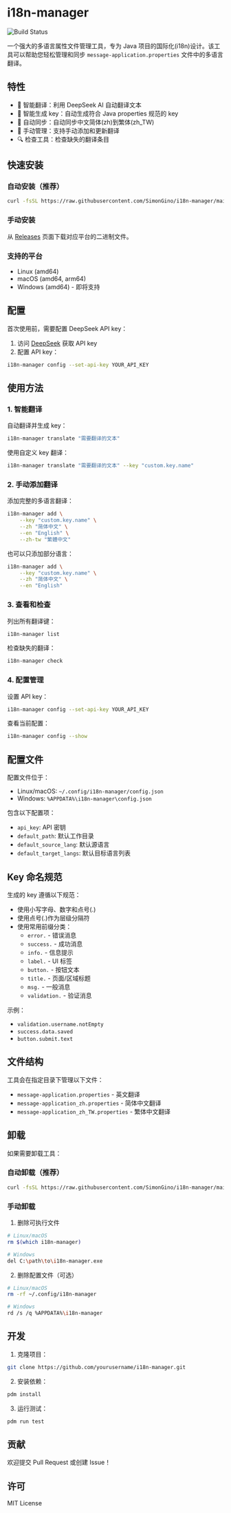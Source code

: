 # i18n-manager
![Build Status](https://github.com/SimonGino/i18n-manager/actions/workflows/build.yml/badge.svg)  

一个强大的多语言属性文件管理工具，专为 Java 项目的国际化(i18n)设计。该工具可以帮助您轻松管理和同步 `message-application.properties` 文件中的多语言翻译。

## 特性

- 🤖 智能翻译：利用 DeepSeek AI 自动翻译文本
- 🔑 智能生成 key：自动生成符合 Java properties 规范的 key
- 🔄 自动同步：自动同步中文简体(zh)到繁体(zh_TW)
- 📝 手动管理：支持手动添加和更新翻译
- 🔍 检查工具：检查缺失的翻译条目

## 快速安装

### 自动安装（推荐）
```bash
curl -fsSL https://raw.githubusercontent.com/SimonGino/i18n-manager/main/install.sh | bash
```

### 手动安装
从 [Releases](https://github.com/SimonGino/i18n-manager/releases/latest) 页面下载对应平台的二进制文件。

### 支持的平台
- Linux (amd64)
- macOS (amd64, arm64)
- Windows (amd64) - 即将支持

## 配置

首次使用前，需要配置 DeepSeek API key：

1. 访问 [DeepSeek](https://deepseek.com) 获取 API key
2. 配置 API key：
```bash
i18n-manager config --set-api-key YOUR_API_KEY
```

## 使用方法

### 1. 智能翻译

自动翻译并生成 key：
```bash
i18n-manager translate "需要翻译的文本"
```

使用自定义 key 翻译：
```bash
i18n-manager translate "需要翻译的文本" --key "custom.key.name"
```

### 2. 手动添加翻译

添加完整的多语言翻译：
```bash
i18n-manager add \
    --key "custom.key.name" \
    --zh "简体中文" \
    --en "English" \
    --zh-tw "繁體中文"
```

也可以只添加部分语言：
```bash
i18n-manager add \
    --key "custom.key.name" \
    --zh "简体中文" \
    --en "English"
```

### 3. 查看和检查

列出所有翻译键：
```bash
i18n-manager list
```

检查缺失的翻译：
```bash
i18n-manager check
```

### 4. 配置管理

设置 API key：
```bash
i18n-manager config --set-api-key YOUR_API_KEY
```

查看当前配置：
```bash
i18n-manager config --show
```

## 配置文件

配置文件位于：
- Linux/macOS: `~/.config/i18n-manager/config.json`
- Windows: `%APPDATA%\i18n-manager\config.json`

包含以下配置项：
- `api_key`: API 密钥
- `default_path`: 默认工作目录
- `default_source_lang`: 默认源语言
- `default_target_langs`: 默认目标语言列表

## Key 命名规范

生成的 key 遵循以下规范：
- 使用小写字母、数字和点号(.)
- 使用点号(.)作为层级分隔符
- 使用常用前缀分类：
  - `error.` - 错误消息
  - `success.` - 成功消息
  - `info.` - 信息提示
  - `label.` - UI 标签
  - `button.` - 按钮文本
  - `title.` - 页面/区域标题
  - `msg.` - 一般消息
  - `validation.` - 验证消息

示例：
- `validation.username.notEmpty`
- `success.data.saved`
- `button.submit.text`

## 文件结构

工具会在指定目录下管理以下文件：
- `message-application.properties` - 英文翻译
- `message-application_zh.properties` - 简体中文翻译
- `message-application_zh_TW.properties` - 繁体中文翻译

## 卸载

如果需要卸载工具：

### 自动卸载（推荐）
```bash
curl -fsSL https://raw.githubusercontent.com/SimonGino/i18n-manager/main/uninstall.sh | bash
```

### 手动卸载
1. 删除可执行文件
```bash
# Linux/macOS
rm $(which i18n-manager)

# Windows
del C:\path\to\i18n-manager.exe
```

2. 删除配置文件（可选）
```bash
# Linux/macOS
rm -rf ~/.config/i18n-manager

# Windows
rd /s /q %APPDATA%\i18n-manager
```


## 开发

1. 克隆项目：
```bash
git clone https://github.com/yourusername/i18n-manager.git
```

2. 安装依赖：
```bash
pdm install
```

3. 运行测试：
```bash
pdm run test
```

## 贡献

欢迎提交 Pull Request 或创建 Issue！

## 许可

MIT License
